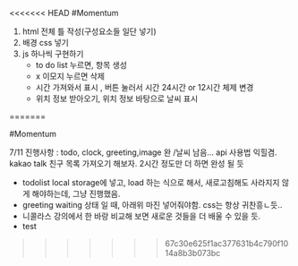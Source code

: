 <<<<<<< HEAD
#Momentum
1. html 전체 틀 작성(구성요소들 일단 넣기)
2. 배경 css 넣기
3. js 하나씩 구현하기
    -  to do list 누르면, 항목 생성
    - x 이모지 누르면 삭제
    - 시간 가져와서 표시 , 버튼 눌러서 시간 24시간 or 12시간 체제 변경
    - 위치 정보 받아오기, 위치 정보 바탕으로 날씨 표시

 
=======

#Momentum

7/11 진행사항 : todo, clock, greeting,image 완 /날씨 남음... api 사용법 익힐겸. kakao talk 친구 목록 가져오기 해보자.
2시간 정도만 더 하면 완성 될 듯

- todolist local storage에 넣고, load 하는 식으로 해서, 새로고침해도 사라지지 않게 해야하는데, 그냥 진행했음.
- greeting waiting 상태 일 때, 아래위 마진 넣어줘야함. css는 항상 귀찬흥ㄴ듯..
- 니콜라스 강의에서 한 바랑 비교해 보면 새로운 것들을 더 배울 수 있을 듯.
- test
>>>>>>> 67c30e625f1ac377631b4c790f1014a8b3b073bc
